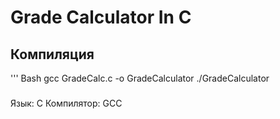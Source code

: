 # Grade Calculator In C

## Компиляция
''' Bash
gcc GradeCalc.c -o GradeCalculator
./GradeCalculator

###
Язык: C
Компилятор: GCC
